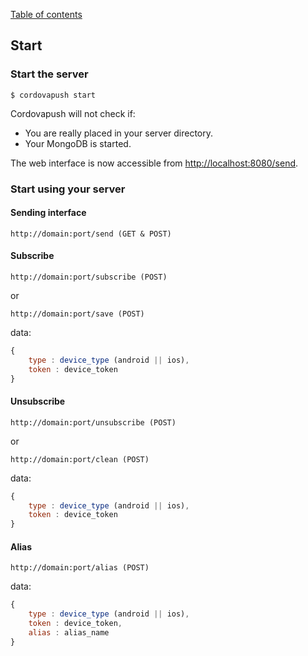 [Table of contents](../docs)

## Start

### Start the server

```shell
$ cordovapush start
```

Cordovapush will not check if:
+ You are really placed in your server directory.
+ Your MongoDB is started.

The web interface is now accessible from [http://localhost:8080/send](http://localhost:8080/send).


### Start using your server


#### Sending interface

```
http://domain:port/send (GET & POST)
```

#### Subscribe

```
http://domain:port/subscribe (POST)
```

or


```
http://domain:port/save (POST)
```

data:
```js
{
	type : device_type (android || ios),
	token : device_token
}
```

#### Unsubscribe

```
http://domain:port/unsubscribe (POST)
```

or


```
http://domain:port/clean (POST)
```

data:
```js
{
	type : device_type (android || ios),
	token : device_token
}
```

#### Alias

```
http://domain:port/alias (POST)
```

data:
```js
{
	type : device_type (android || ios),
	token : device_token,
	alias : alias_name
}
```
